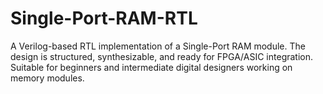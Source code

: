 # Single-Port-RAM-RTL
A Verilog-based RTL implementation of a Single-Port RAM module. The design is structured, synthesizable, and ready for FPGA/ASIC integration. Suitable for beginners and intermediate digital designers working on memory modules.
